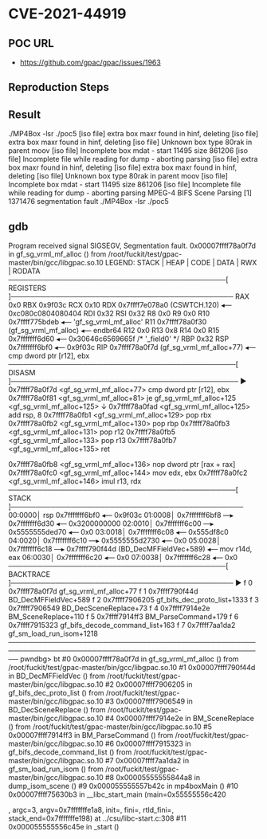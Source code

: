 # CVE-2021-44919

## POC URL
- https://github.com/gpac/gpac/issues/1963

## Reproduction Steps
## Result

./MP4Box -lsr ./poc5
[iso file] extra box maxr found in hinf, deleting
[iso file] extra box maxr found in hinf, deleting
[iso file] Unknown box type 80rak in parent moov
[iso file] Incomplete box mdat - start 11495 size 861206
[iso file] Incomplete file while reading for dump - aborting parsing
[iso file] extra box maxr found in hinf, deleting
[iso file] extra box maxr found in hinf, deleting
[iso file] Unknown box type 80rak in parent moov
[iso file] Incomplete box mdat - start 11495 size 861206
[iso file] Incomplete file while reading for dump - aborting parsing
MPEG-4 BIFS Scene Parsing
[1]    1371476 segmentation fault  ./MP4Box -lsr ./poc5

## gdb

Program received signal SIGSEGV, Segmentation fault.
0x00007ffff78a0f7d in gf_sg_vrml_mf_alloc () from /root/fuckit/test/gpac-master/bin/gcc/libgpac.so.10
LEGEND: STACK | HEAP | CODE | DATA | RWX | RODATA
────────────────────────────────────────────[ REGISTERS ]─────────────────────────────────────────────
 RAX  0x0
 RBX  0x9f03c
 RCX  0x10
 RDX  0x7ffff7e078a0 (CSWTCH.120) ◂— 0xc080c0804080404
 RDI  0x32
 RSI  0x32
 R8   0x0
 R9   0x0
 R10  0x7ffff775bdeb ◂— 'gf_sg_vrml_mf_alloc'
 R11  0x7ffff78a0f30 (gf_sg_vrml_mf_alloc) ◂— endbr64
 R12  0x0
 R13  0x8
 R14  0x0
 R15  0x7fffffff6d60 ◂— 0x30646c6569665f /* '_field0' */
 RBP  0x32
 RSP  0x7fffffff6bf0 ◂— 0x9f03c
 RIP  0x7ffff78a0f7d (gf_sg_vrml_mf_alloc+77) ◂— cmp    dword ptr [r12], ebx
──────────────────────────────────────────────[ DISASM ]──────────────────────────────────────────────
 ► 0x7ffff78a0f7d <gf_sg_vrml_mf_alloc+77>     cmp    dword ptr [r12], ebx
   0x7ffff78a0f81 <gf_sg_vrml_mf_alloc+81>     je     gf_sg_vrml_mf_alloc+125                <gf_sg_vrml_mf_alloc+125>
    ↓
   0x7ffff78a0fad <gf_sg_vrml_mf_alloc+125>    add    rsp, 8
   0x7ffff78a0fb1 <gf_sg_vrml_mf_alloc+129>    pop    rbx
   0x7ffff78a0fb2 <gf_sg_vrml_mf_alloc+130>    pop    rbp
   0x7ffff78a0fb3 <gf_sg_vrml_mf_alloc+131>    pop    r12
   0x7ffff78a0fb5 <gf_sg_vrml_mf_alloc+133>    pop    r13
   0x7ffff78a0fb7 <gf_sg_vrml_mf_alloc+135>    ret

   0x7ffff78a0fb8 <gf_sg_vrml_mf_alloc+136>    nop    dword ptr [rax + rax]
   0x7ffff78a0fc0 <gf_sg_vrml_mf_alloc+144>    mov    edx, ebx
   0x7ffff78a0fc2 <gf_sg_vrml_mf_alloc+146>    imul   r13, rdx
──────────────────────────────────────────────[ STACK ]───────────────────────────────────────────────
00:0000│ rsp 0x7fffffff6bf0 ◂— 0x9f03c
01:0008│     0x7fffffff6bf8 —▸ 0x7fffffff6d30 ◂— 0x3200000000
02:0010│     0x7fffffff6c00 —▸ 0x5555555ded70 ◂— 0x0
03:0018│     0x7fffffff6c08 ◂— 0x555df8c0
04:0020│     0x7fffffff6c10 —▸ 0x5555555d2730 ◂— 0x0
05:0028│     0x7fffffff6c18 —▸ 0x7ffff790f44d (BD_DecMFFieldVec+589) ◂— mov    r14d, eax
06:0030│     0x7fffffff6c20 ◂— 0x0
07:0038│     0x7fffffff6c28 ◂— 0x0
────────────────────────────────────────────[ BACKTRACE ]─────────────────────────────────────────────
 ► f 0   0x7ffff78a0f7d gf_sg_vrml_mf_alloc+77
   f 1   0x7ffff790f44d BD_DecMFFieldVec+589
   f 2   0x7ffff7906205 gf_bifs_dec_proto_list+1333
   f 3   0x7ffff7906549 BD_DecSceneReplace+73
   f 4   0x7ffff7914e2e BM_SceneReplace+110
   f 5   0x7ffff7914ff3 BM_ParseCommand+179
   f 6   0x7ffff7915323 gf_bifs_decode_command_list+163
   f 7   0x7ffff7aa1da2 gf_sm_load_run_isom+1218
──────────────────────────────────────────────────────────────────────────────────────────────────────
pwndbg> bt
#0  0x00007ffff78a0f7d in gf_sg_vrml_mf_alloc () from /root/fuckit/test/gpac-master/bin/gcc/libgpac.so.10
#1  0x00007ffff790f44d in BD_DecMFFieldVec () from /root/fuckit/test/gpac-master/bin/gcc/libgpac.so.10
#2  0x00007ffff7906205 in gf_bifs_dec_proto_list () from /root/fuckit/test/gpac-master/bin/gcc/libgpac.so.10
#3  0x00007ffff7906549 in BD_DecSceneReplace () from /root/fuckit/test/gpac-master/bin/gcc/libgpac.so.10
#4  0x00007ffff7914e2e in BM_SceneReplace () from /root/fuckit/test/gpac-master/bin/gcc/libgpac.so.10
#5  0x00007ffff7914ff3 in BM_ParseCommand () from /root/fuckit/test/gpac-master/bin/gcc/libgpac.so.10
#6  0x00007ffff7915323 in gf_bifs_decode_command_list () from /root/fuckit/test/gpac-master/bin/gcc/libgpac.so.10
#7  0x00007ffff7aa1da2 in gf_sm_load_run_isom () from /root/fuckit/test/gpac-master/bin/gcc/libgpac.so.10
#8  0x00005555555844a8 in dump_isom_scene ()
#9  0x000055555557b42c in mp4boxMain ()
#10 0x00007ffff75630b3 in __libc_start_main (main=0x55555556c420 <main>, argc=3, argv=0x7fffffffe1a8, init=<optimized out>, fini=<optimized out>, rtld_fini=<optimized out>, stack_end=0x7fffffffe198) at ../csu/libc-start.c:308
#11 0x000055555556c45e in _start ()
